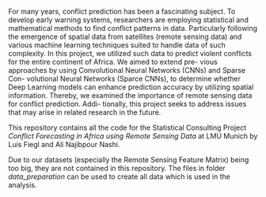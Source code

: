 For many years, conflict prediction has been a fascinating subject. To develop
early warning systems, researchers are employing statistical and mathematical methods to find conflict patterns in data. Particularly following the emergence of spatial
data from satellites (remote sensing data) and various machine learning techniques
suited to handle data of such complexity. In this project, we utilized such data to
predict violent conflicts for the entire continent of Africa. We aimed to extend pre-
vious approaches by using Convolutional Neural Networks (CNNs) and Sparse Con-
volutional Neural Networks (Sparce CNNs), to determine whether Deep Learning
models can enhance prediction accuracy by utilizing spatial information. Thereby,
we examined the importance of remote sensing data for conflict prediction. Addi-
tionally, this project seeks to address issues that may arise in related research in
the future.


This repository contains all the code for the Statistical Consulting Project *Conflict Forecasting in Africa using Remote Sensing Data* at LMU Munich by Luis Fiegl and Ali Najibpour Nashi.

Due to our datasets (especially the Remote Sensing Feature Matrix) being too big, they are not contained in this repository. The files in folder *data_preparation* can be used to create all data which is used in the analysis.
